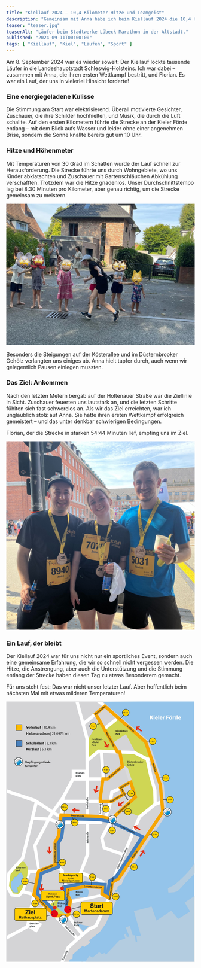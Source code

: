 ```yaml
---
title: "Kiellauf 2024 – 10,4 Kilometer Hitze und Teamgeist"
description: "Gemeinsam mit Anna habe ich beim Kiellauf 2024 die 10,4 Kilometer lange Strecke gemeistert. Ein fordernder Lauf bei 30 Grad – mit viel Teamgeist und einer unvergesslichen Atmosphäre."
teaser: "teaser.jpg"
teaserAlt: "Läufer beim Stadtwerke Lübeck Marathon in der Altstadt."
published: "2024-09-11T00:00:00"
tags: [ "Kiellauf", "Kiel", "Laufen", "Sport" ]
---
```


Am 8. September 2024 war es wieder soweit: Der Kiellauf lockte tausende Läufer in die Landeshauptstadt
Schleswig-Holsteins. Ich war dabei – zusammen mit Anna, die ihren ersten Wettkampf bestritt, und Florian.
Es war ein Lauf, der uns in vielerlei Hinsicht forderte!

### Eine energiegeladene Kulisse

Die Stimmung am Start war elektrisierend. Überall motivierte Gesichter, Zuschauer, die ihre Schilder hochhielten,
und Musik, die durch die Luft schallte. Auf den ersten Kilometern führte die Strecke an der Kieler Förde entlang – mit
dem Blick aufs Wasser und leider ohne einer angenehmen Brise, sondern die Sonne knallte bereits gut um 10 Uhr.

### Hitze und Höhenmeter

Mit Temperaturen von 30 Grad im Schatten wurde der Lauf schnell zur Herausforderung. Die Strecke führte uns durch
Wohngebiete, wo uns Kinder abklatschten und Zuschauer mit Gartenschläuchen Abkühlung verschafften. Trotzdem war die
Hitze gnadenlos. Unser Durchschnittstempo lag bei 8:30 Minuten pro Kilometer, aber genau richtig, um die Strecke gemeinsam zu meistern.

![Anna und Kinder am Rand.](./abklatschen.jpg "Anna und Kinder am Rand.")

Besonders die Steigungen auf der Kösterallee und im Düsternbrooker Gehölz verlangten uns einiges ab. Anna hielt tapfer
durch, auch wenn wir gelegentlich Pausen einlegen mussten.

### Das Ziel: Ankommen

Nach den letzten Metern bergab auf der Holtenauer Straße war die Ziellinie in Sicht. Zuschauer feuerten uns
lautstark an, und die letzten Schritte fühlten sich fast schwerelos an. Als wir das Ziel erreichten, war ich unglaublich
stolz auf Anna. Sie hatte ihren ersten Wettkampf erfolgreich gemeistert – und das unter denkbar schwierigen Bedingungen.

Florian, der die Strecke in starken 54:44 Minuten lief, empfing uns im Ziel.

![Ich, Anna und Florian](./kiellauf-andre-anna-flo.jpg "Ich, Anna und Florian.")

### Ein Lauf, der bleibt

Der Kiellauf 2024 war für uns nicht nur ein sportliches Event, sondern auch eine gemeinsame Erfahrung, die wir so
schnell nicht vergessen werden. Die Hitze, die Anstrengung, aber auch die Unterstützung und die Stimmung entlang der
Strecke haben diesen Tag zu etwas Besonderem gemacht.

Für uns steht fest: Das war nicht unser letzter Lauf. Aber hoffentlich beim nächsten Mal mit etwas milderen Temperaturen!


[![Streckenverlauf Kiel Lauf](./kiel-lauf-strecke.jpg "Streckenverlauf Kiel Lauf")](/files/pdf/karte_kiellauf.pdf)
